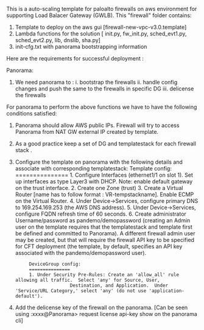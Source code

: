 This is a auto-scaling template for paloalto firewalls on aws environment for supporting Load Balacer Gateway (GWLB).
This "firewall" folder contains:
1. Template to deploy on the aws gui [firewall-new-vpc-v3.0.template]
2. Lambda functions for the solution [ init.py, fw_init.py, sched_evt1.py, sched_evt2.py, lib, dnslib, sha.py]
3. init-cfg.txt with panorama bootstrapping information

Here are the requirements for successful deployment :

Panorama:
1. We need panorama to :
	i. bootstrap the firewalls 
	ii. handle config changes and push the same to the firewalls in specific DG
	iii. delicense the firewalls

For panorama to perform the above functions we have to have the following conditions satisfied:

1. Panorama should allow AWS public IPs. Firewall will try to access Panorama from NAT GW external IP created by template. 
2. As a good practice keep a set of DG and templatestack for each firewall stack .
3. Configure the template on panorama with the following details and associate with corresponding templatestack: 
			Template config:
			===============
			1. Configure Interfaces (ethernet1/1 on slot 1).  Set up interfaces as type Layer3 with DHCP.
                           Note: enable default gateway on the trust interface.
			2. Create one Zone (trust)
			3. Create a Virtual Router [name has to follow format : VR-tempstackname].  Enable ECMP on the Virtual Router.
			4. Under Device->Services, configure primary DNS to 169.254.169.253 (the AWS DNS address).
			5. Under Device->Services, configure FQDN refresh time of 60 seconds.
			6. Create administrator Username/password as pandemo/demopassword (creating an Admin user on the template requires
                           that the templatestack and template first be defined and committed to Panorama).  A different
                           firewall admin user may be created, but that will require the firewall API key to be
                           specified for CFT deployment (the template, by default, specifies an API key associated
                           with the pandemo/demopassword user).
			
			DeviceGroup config:
			===============
			1. Under Security Pre-Rules: Create an 'allow_all' rule allowing all traffic.  Select 'any' for Source, User,
                           Destination, and Application.  Under 'Service/URL Category,' select 'any' (do not use 'application-default').

4. Add the delicense key of the firewall on the panorama. [Can be seen using :xxxx@Panorama> request license api-key show  on the panorama cli]
